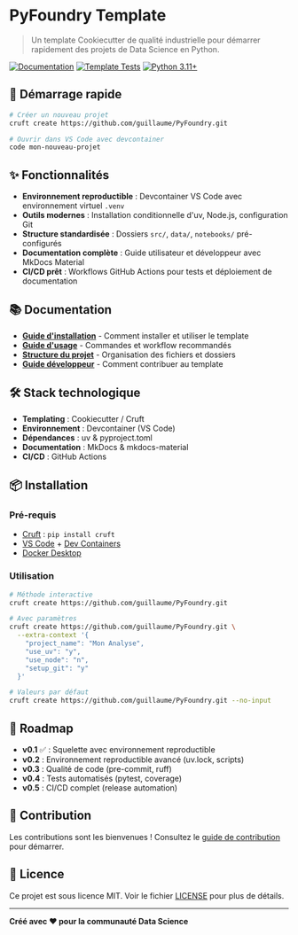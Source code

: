 # PyFoundry Template

> Un template Cookiecutter de qualité industrielle pour démarrer rapidement des projets de Data Science en Python.

[![Documentation](https://img.shields.io/badge/docs-mkdocs-blue)](https://guillaume.github.io/PyFoundry)
[![Template Tests](https://github.com/guillaume/PyFoundry/actions/workflows/test.yml/badge.svg)](https://github.com/guillaume/PyFoundry/actions/workflows/test.yml)
[![Python 3.11+](https://img.shields.io/badge/python-3.11+-blue.svg)](https://www.python.org/downloads/)

## 🚀 Démarrage rapide

```bash
# Créer un nouveau projet
cruft create https://github.com/guillaume/PyFoundry.git

# Ouvrir dans VS Code avec devcontainer
code mon-nouveau-projet
```

## ✨ Fonctionnalités

- **Environnement reproductible** : Devcontainer VS Code avec environnement virtuel `.venv`
- **Outils modernes** : Installation conditionnelle d'uv, Node.js, configuration Git
- **Structure standardisée** : Dossiers `src/`, `data/`, `notebooks/` pré-configurés
- **Documentation complète** : Guide utilisateur et développeur avec MkDocs Material
- **CI/CD prêt** : Workflows GitHub Actions pour tests et déploiement de documentation

## 📚 Documentation

- **[Guide d'installation](https://guillaume.github.io/PyFoundry/user/installation/)** - Comment installer et utiliser le template
- **[Guide d'usage](https://guillaume.github.io/PyFoundry/user/usage/)** - Commandes et workflow recommandés  
- **[Structure du projet](https://guillaume.github.io/PyFoundry/user/structure/)** - Organisation des fichiers et dossiers
- **[Guide développeur](https://guillaume.github.io/PyFoundry/dev/contributing/)** - Comment contribuer au template

## 🛠️ Stack technologique

- **Templating** : Cookiecutter / Cruft
- **Environnement** : Devcontainer (VS Code)
- **Dépendances** : uv & pyproject.toml
- **Documentation** : MkDocs & mkdocs-material
- **CI/CD** : GitHub Actions

## 📦 Installation

### Pré-requis
- [Cruft](https://cruft.github.io/cruft/) : `pip install cruft`
- [VS Code](https://code.visualstudio.com/) + [Dev Containers](https://marketplace.visualstudio.com/items?itemName=ms-vscode-remote.remote-containers)
- [Docker Desktop](https://www.docker.com/products/docker-desktop/)

### Utilisation

```bash
# Méthode interactive
cruft create https://github.com/guillaume/PyFoundry.git

# Avec paramètres
cruft create https://github.com/guillaume/PyFoundry.git \
  --extra-context '{
    "project_name": "Mon Analyse",
    "use_uv": "y",
    "use_node": "n",
    "setup_git": "y"
  }'

# Valeurs par défaut
cruft create https://github.com/guillaume/PyFoundry.git --no-input
```

## 🎯 Roadmap

- **v0.1** ✅ : Squelette avec environnement reproductible
- **v0.2** : Environnement reproductible avancé (uv.lock, scripts)
- **v0.3** : Qualité de code (pre-commit, ruff)
- **v0.4** : Tests automatisés (pytest, coverage)
- **v0.5** : CI/CD complet (release automation)

## 🤝 Contribution

Les contributions sont les bienvenues ! Consultez le [guide de contribution](https://guillaume.github.io/PyFoundry/dev/contributing/) pour démarrer.

## 📄 Licence

Ce projet est sous licence MIT. Voir le fichier [LICENSE](LICENSE) pour plus de détails.

---

**Créé avec ❤️ pour la communauté Data Science**